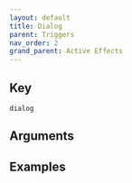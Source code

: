 ```yaml
---
layout: default
title: Dialog
parent: Triggers
nav_order: 2
grand_parent: Active Effects
---
```

## Key

`dialog`

## Arguments 

## Examples

